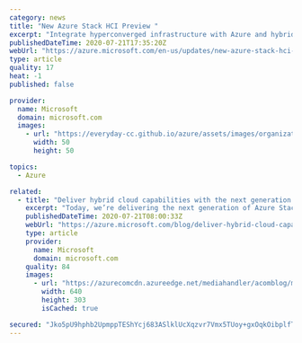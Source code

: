 ```yaml
---
category: news
title: "New Azure Stack HCI Preview "
excerpt: "Integrate hyperconverged infrastructure with Azure and hybrid services to run virtual workloads on-premises. "
publishedDateTime: 2020-07-21T17:35:20Z
webUrl: "https://azure.microsoft.com/en-us/updates/new-azure-stack-hci-preview/"
type: article
quality: 17
heat: -1
published: false

provider:
  name: Microsoft
  domain: microsoft.com
  images:
    - url: "https://everyday-cc.github.io/azure/assets/images/organizations/microsoft.com-50x50.jpg"
      width: 50
      height: 50

topics:
  - Azure

related:
  - title: "Deliver hybrid cloud capabilities with the next generation of Azure Stack HCI"
    excerpt: "Today, we’re delivering the next generation of Azure Stack HCI, an Azure service that combines the price-performance of hyperconverged infrastructure (HCI) with native Azure hybrid capabilities, all while letting enterprises leveraging existing skills."
    publishedDateTime: 2020-07-21T08:00:33Z
    webUrl: "https://azure.microsoft.com/blog/deliver-hybrid-cloud-capabilities-with-the-next-generation-of-azure-stack-hci/"
    type: article
    provider:
      name: Microsoft
      domain: microsoft.com
    quality: 84
    images:
      - url: "https://azurecomcdn.azureedge.net/mediahandler/acomblog/media/Default/blog/3f16ac9a-64ac-455c-b96e-4a3570f26025.png"
        width: 640
        height: 303
        isCached: true

secured: "Jko5pU9hphb2UpmppTEShYcj683ASlklUcXqzvr7Vmx5TUoy+gxOqkOibplfT4nstRfp6Bu7aFsfa7SX6PJhx/p3Bt5QRbGjHdS+vIxKyXdrSAWgo19EDSTwaeqFAsldXSULdXKhRMAXbfeGX8XgvqxJifyU1Px80VkcapgQPDVMw2zMFznW2Eo2rKhipJ0W25vdppmAZvhueY3Skj0BES3xeOiQ7WEgZt0yLrOsnt2dxVBnAnfOkjRTPgtmw8bzmDhGPjJFji+TTlN36NCQq9U2Xw+tSuXwLoksdOxoEJKPn/bYwKdgbDXMBrg7ZyyxdBj6vtTf1pOYRrbY1XA37Q==;a6rB8OOmCFXHTsOFCQ4UDQ=="
---
```


